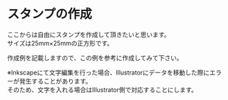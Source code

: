# スタンプの作成

ここからは自由にスタンプを作成して頂きたいと思います。
<br>
サイズは25mm×25mmの正方形です。

作成例を記載しますので、この例を参考に作成してみて下さい。
<br>


※Inkscapeにて文字編集を行った場合、Illustratorにデータを移動した際にエラーが発生することがあります。
<br>
そのため、文字を入れる場合はIllustrator側で対応することにします。

